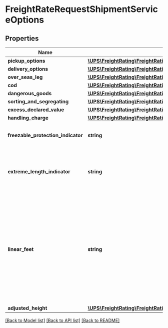 # FreightRateRequestShipmentServiceOptions

## Properties
Name | Type | Description | Notes
------------ | ------------- | ------------- | -------------
**pickup_options** | [**\UPS\FreightRating\FreightRating\ShipmentServiceOptionsPickupOptions**](ShipmentServiceOptionsPickupOptions.md) |  | [optional] 
**delivery_options** | [**\UPS\FreightRating\FreightRating\ShipmentServiceOptionsDeliveryOptions**](ShipmentServiceOptionsDeliveryOptions.md) |  | [optional] 
**over_seas_leg** | [**\UPS\FreightRating\FreightRating\ShipmentServiceOptionsOverSeasLeg**](ShipmentServiceOptionsOverSeasLeg.md) |  | [optional] 
**cod** | [**\UPS\FreightRating\FreightRating\ShipmentServiceOptionsCOD**](ShipmentServiceOptionsCOD.md) |  | [optional] 
**dangerous_goods** | [**\UPS\FreightRating\FreightRating\ShipmentServiceOptionsDangerousGoods**](ShipmentServiceOptionsDangerousGoods.md) |  | [optional] 
**sorting_and_segregating** | [**\UPS\FreightRating\FreightRating\ShipmentServiceOptionsSortingAndSegregating**](ShipmentServiceOptionsSortingAndSegregating.md) |  | [optional] 
**excess_declared_value** | [**\UPS\FreightRating\FreightRating\ShipmentServiceOptionsExcessDeclaredValue**](ShipmentServiceOptionsExcessDeclaredValue.md) |  | [optional] 
**handling_charge** | [**\UPS\FreightRating\FreightRating\ShipmentServiceOptionsHandlingCharge**](ShipmentServiceOptionsHandlingCharge.md) |  | [optional] 
**freezable_protection_indicator** | **string** | The presence of the tag FreezableProtectionIndicator indicates that the customs clearance is required. | [optional] 
**extreme_length_indicator** | **string** | The presence of the tag ExtremeLengthIndicator indicates that the customs clearance is required. It is recommended to provide &#x27;LinearFeet&#x27; if this indicator is sent. | [optional] 
**linear_feet** | **string** | Dimensional length of the article(s), in &#x27;feet&#x27;. Numeric value greater than �0� (Zero) should be given in LinearFeet. If Proper LinearFeet is not provided, accurate charge for extreme length articles might not be returned. If linear feet �0� (Zero) or any non-numeric/invalid character is sent, accurate charge for extreme length articles might not be returned. Ignored if ExtremeLengthIndicator is not present. | [optional] 
**adjusted_height** | [**\UPS\FreightRating\FreightRating\ShipmentServiceOptionsAdjustedHeight**](ShipmentServiceOptionsAdjustedHeight.md) |  | [optional] 

[[Back to Model list]](../../README.md#documentation-for-models) [[Back to API list]](../../README.md#documentation-for-api-endpoints) [[Back to README]](../../README.md)

